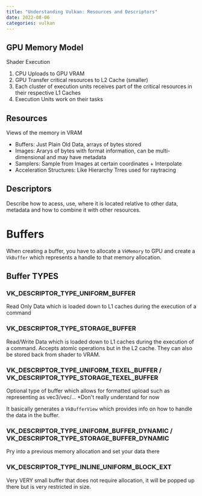 ```yaml
---
title: "Understanding Vulkan: Resources and Descriptors"
date: 2022-08-06
categories: vulkan
---
```


## GPU Memory Model

Shader Execution
 1. CPU Uploads to GPU VRAM
 2. GPU Transfer critical resources to L2 Cache (smaller)
 3. Each cluster of execution units receives part of the critical resources in their respective L1 Caches
 4. Execution Units work on their tasks

## Resources
Views of the memory in VRAM
 - Buffers: Just Plain Old Data, arrays of bytes stored
 - Images: Ararys of bytes with format information, can be multi-dimensional and may have metadata
 - Samplers: Sample from Images at certain coordinates + Interpolate
 - Acceleration Structures: Like Hierarchy Trres used for raytracing

## Descriptors
Describe how to acess, use, where it is located relative to other data, metadata and how to combine it with other resources.

# Buffers
When creating a buffer, you have to allocate a `VkMemory` to GPU and create a `VkBuffer` which represents a handle to that memory allocation.

## Buffer TYPES

### VK_DESCRIPTOR_TYPE_UNIFORM_BUFFER
Read Only Data which is loaded down to L1 caches during the execution of a command

### VK_DESCRIPTOR_TYPE_STORAGE_BUFFER
Read/Write Data which is loaded down to L1 caches during the execution of a command. Accepts atomic operations but in the L2 cache. They can also be stored back from shader to VRAM.

### VK_DESCRIPTOR_TYPE_UNIFORM_TEXEL_BUFFER / VK_DESCRIPTOR_TYPE_STORAGE_TEXEL_BUFFER
Optional type of buffer which allows for formatted upload such as representing as vec3/vec/...
*Don't really understand for now

It basically generates a `VkBufferView` which provides info on how to handle the data in the buffer.

### VK_DESCRIPTOR_TYPE_UNIFORM_BUFFER_DYNAMIC / VK_DESCRIPTOR_TYPE_STORAGE_BUFFER_DYNAMIC
Pry into a previous memory allocation and set your data there

### VK_DESCRIPTOR_TYPE_INLINE_UNIFORM_BLOCK_EXT
Very VERY small buffer that does not require allocation, it will be popped up there but is very restricted in size.